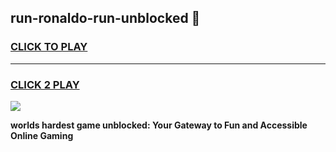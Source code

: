 
## run-ronaldo-run-unblocked 👋
<h3>
<a href="https://premium.freeplayer.one?title=run-ronaldo-run-unblocked&ref=14F">CLICK TO PLAY</a></h3>
<hr>

<h3>
<a href="https://premium.freeplayer.one?title=run-ronaldo-run-unblocked&ref=14F">CLICK 2 PLAY</a>
  
</h3>

<a href="https://premium.freeplayer.one?title=run-ronaldo-run-unblocked&ref=12F/"><img src="https://clearcache.store/games.png"></a>


**worlds hardest game unblocked: Your Gateway to Fun and Accessible Online Gaming**
